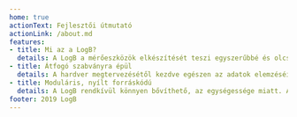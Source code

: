 ```yaml
---
home: true
actionText: Fejlesztői útmutató
actionLink: /about.md
features:
- title: Mi az a LogB?
  details: A LogB a mérőeszközök elkészítését teszi egyszerűbbé és olcsóbbá. Ez új lehetőségeket nyit meg az oktatásban, és a hobbi-kutatásokban...
- title: Átfogó szabványra épül
  details: A hardver megtervezésétől kezdve egészen az adatok elemzéséig segíteni tudjuk a felhasználókat. ez azért lehetséges,mert a LogB egy általunk fejlesztett szabványra épül.
- title: Moduláris, nyílt forráskódú
  details: A LogB rendkívül könnyen bővíthető, az egységessége miatt. Az egész projektünk nyílt forráskódú, így bárki tud segíteni a rendszer fejlesztésében.
footer: 2019 LogB
---
```


